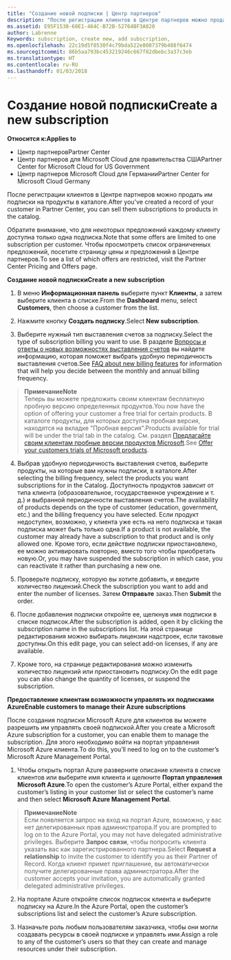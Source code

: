 ```yaml
---
title: "Создание новой подписки | Центр партнеров"
description: "После регистрации клиентов в Центре партнеров можно продать им подписки на продукты в каталоге."
ms.assetid: E95F1538-60E1-464C-B72B-52764BF3A820
author: Labrenne
Keywords: subscription, create new, add subscription,
ms.openlocfilehash: 22c19d5f8530f4c79bda522e8087379b488f6474
ms.sourcegitcommit: 86b5aa793bc453219246c667f82dbebc3a37c3eb
ms.translationtype: HT
ms.contentlocale: ru-RU
ms.lasthandoff: 01/03/2018
---
```

# <a name="create-a-new-subscription"></a><span data-ttu-id="59301-103">Создание новой подписки</span><span class="sxs-lookup"><span data-stu-id="59301-103">Create a new subscription</span></span>

**<span data-ttu-id="59301-104">Относится к:</span><span class="sxs-lookup"><span data-stu-id="59301-104">Applies to</span></span>**

-  <span data-ttu-id="59301-105">Центр партнеров</span><span class="sxs-lookup"><span data-stu-id="59301-105">Partner Center</span></span>
-  <span data-ttu-id="59301-106">Центр партнеров для Microsoft Cloud для правительства США</span><span class="sxs-lookup"><span data-stu-id="59301-106">Partner Center for Microsoft Cloud for US Government</span></span>
-  <span data-ttu-id="59301-107">Центр партнеров Microsoft Cloud для Германии</span><span class="sxs-lookup"><span data-stu-id="59301-107">Partner Center for Microsoft Cloud Germany</span></span>

<span data-ttu-id="59301-108">После регистрации клиентов в Центре партнеров можно продать им подписки на продукты в каталоге.</span><span class="sxs-lookup"><span data-stu-id="59301-108">After you've created a record of your customer in Partner Center, you can sell them subscriptions to products in the catalog.</span></span>

<span data-ttu-id="59301-109">Обратите внимание, что для некоторых предложений каждому клиенту доступна только одна подписка.</span><span class="sxs-lookup"><span data-stu-id="59301-109">Note that some offers are limited to one subscription per customer.</span></span> <span data-ttu-id="59301-110">Чтобы просмотреть список ограниченных предложений, посетите страницу цены и предложений в Центре партнеров.</span><span class="sxs-lookup"><span data-stu-id="59301-110">To see a list of which offers are restricted, visit the Partner Center Pricing and Offers page.</span></span> 


**<span data-ttu-id="59301-111">Создание новой подписки</span><span class="sxs-lookup"><span data-stu-id="59301-111">Create a new subscription</span></span>**

1.  <span data-ttu-id="59301-112">В меню **Информационная панель** выберите пункт **Клиенты**, а затем выберите клиента в списке.</span><span class="sxs-lookup"><span data-stu-id="59301-112">From the **Dashboard** menu, select **Customers**, then choose a customer from the list.</span></span>

2.  <span data-ttu-id="59301-113">Нажмите кнопку **Создать подписку**.</span><span class="sxs-lookup"><span data-stu-id="59301-113">Select **New subscription**.</span></span>

3.  <span data-ttu-id="59301-114">Выберите нужный тип выставления счетов за подписку.</span><span class="sxs-lookup"><span data-stu-id="59301-114">Select the type of subscription billing you want to use.</span></span>  <span data-ttu-id="59301-115">В разделе [Вопросы и ответы о новых возможностях выставления счетов](faq-about-new-billing-features.md) вы найдете информацию, которая поможет выбрать удобную периодичность выставления счетов.</span><span class="sxs-lookup"><span data-stu-id="59301-115">See [FAQ about new billing features](faq-about-new-billing-features.md) for information that will help you decide between the monthly and annual billing frequency.</span></span>
 
 >**<span data-ttu-id="59301-116">Примечание</span><span class="sxs-lookup"><span data-stu-id="59301-116">Note</span></span>**<br> <span data-ttu-id="59301-117">Теперь вы можете предложить своим клиентам бесплатную пробную версию определенных продуктов.</span><span class="sxs-lookup"><span data-stu-id="59301-117">You now have the option of offering your customer a free trial for certain products.</span></span> <span data-ttu-id="59301-118">В каталоге продукты, для которых доступна пробная версия, находятся на вкладке "Пробная версия".</span><span class="sxs-lookup"><span data-stu-id="59301-118">Products available for trial will be under the trial tab in the catalog.</span></span> <span data-ttu-id="59301-119">См. раздел [Предлагайте своим клиентам пробные версии продуктов Microsoft](offer-your-customers-trials-of-microsoft-products.md).</span><span class="sxs-lookup"><span data-stu-id="59301-119">See [Offer your customers trials of Microsoft products](offer-your-customers-trials-of-microsoft-products.md).</span></span>

 
4. <span data-ttu-id="59301-120">Выбрав удобную периодичность выставления счетов, выберите продукты, на которые вам нужны подписки, в каталоге.</span><span class="sxs-lookup"><span data-stu-id="59301-120">After selecting the billing frequency, select the products you want subscriptions for in the Catalog.</span></span> <span data-ttu-id="59301-121">Доступность продуктов зависит от типа клиента (образовательное, государственное учреждение и т. д.) и выбранной периодичности выставления счетов.</span><span class="sxs-lookup"><span data-stu-id="59301-121">The availability of products depends on the type of customer (education, government, etc.) and the billing frequency you have selected.</span></span> <span data-ttu-id="59301-122">Если продукт недоступен, возможно, у клиента уже есть на него подписка и такая подписка может быть только одна.</span><span class="sxs-lookup"><span data-stu-id="59301-122">If a product is not available, the customer may already have a subscription to that product and is only allowed one.</span></span> <span data-ttu-id="59301-123">Кроме того, если действие подписки приостановлено, ее можно активировать повторно, вместо того чтобы приобретать новую.</span><span class="sxs-lookup"><span data-stu-id="59301-123">Or, you may have suspended the subscription in which case, you can reactivate it rather than purchasing a new one.</span></span>

5. <span data-ttu-id="59301-124">Проверьте подписку, которую вы хотите добавить, и введите количество лицензий.</span><span class="sxs-lookup"><span data-stu-id="59301-124">Check the subscription you want to add and enter the number of licenses.</span></span> <span data-ttu-id="59301-125">Затем **Отправьте** заказ.</span><span class="sxs-lookup"><span data-stu-id="59301-125">Then **Submit** the order.</span></span>

6.  <span data-ttu-id="59301-126">После добавления подписки откройте ее, щелкнув имя подписки в списке подписок.</span><span class="sxs-lookup"><span data-stu-id="59301-126">After the subscription is added, open it by clicking the subscription name in the subscriptions list.</span></span> <span data-ttu-id="59301-127">На этой странице редактирования можно выбирать лицензии надстроек, если таковые доступны.</span><span class="sxs-lookup"><span data-stu-id="59301-127">On this edit page, you can select add-on licenses, if any are available.</span></span>

7.  <span data-ttu-id="59301-128">Кроме того, на странице редактирования можно изменить количество лицензий или приостановить подписку.</span><span class="sxs-lookup"><span data-stu-id="59301-128">On the edit page you can also change the quantity of licenses, or suspend the subscription.</span></span>


**<span data-ttu-id="59301-129">Предоставление клиентам возможности управлять их подписками Azure</span><span class="sxs-lookup"><span data-stu-id="59301-129">Enable customers to manage their Azure subscriptions</span></span>**

<span data-ttu-id="59301-130">После создания подписки Microsoft Azure для клиентов вы можете разрешить им управлять своей подпиской.</span><span class="sxs-lookup"><span data-stu-id="59301-130">After you create a Microsoft Azure subscription for a customer, you can enable them to manage the subscription.</span></span> <span data-ttu-id="59301-131">Для этого необходимо войти на портал управления Microsoft Azure клиента.</span><span class="sxs-lookup"><span data-stu-id="59301-131">To do this, you’ll need to log on to the customer’s Microsoft Azure Management Portal.</span></span> 

1.  <span data-ttu-id="59301-132">Чтобы открыть портал Azure разверните описание клиента в списке клиентов или выберите имя клиента и щелкните **Портал управления Microsoft Azure**.</span><span class="sxs-lookup"><span data-stu-id="59301-132">To open the customer’s Azure Portal, either expand the customer’s listing in your customer list or select the customer’s name and then select **Microsoft Azure Management Portal**.</span></span>
    
 >**<span data-ttu-id="59301-133">Примечание</span><span class="sxs-lookup"><span data-stu-id="59301-133">Note</span></span>** <br> <span data-ttu-id="59301-134">Если появляется запрос на вход на портал Azure, возможно, у вас нет делегированных прав администратора.</span><span class="sxs-lookup"><span data-stu-id="59301-134">If you are prompted to log on to the Azure Portal, you may not have delegated administrative privileges.</span></span> <span data-ttu-id="59301-135">Выберите **Запрос связи**, чтобы попросить клиента указать вас как зарегистрированного партнера.</span><span class="sxs-lookup"><span data-stu-id="59301-135">Select **Request a relationship** to invite the customer to identify you as their Partner of Record.</span></span> <span data-ttu-id="59301-136">Когда клиент примет приглашение, вы автоматически получите делегированные права администратора.</span><span class="sxs-lookup"><span data-stu-id="59301-136">After the customer accepts your invitation, you are automatically granted delegated administrative privileges.</span></span> 

2.  <span data-ttu-id="59301-137">На портале Azure откройте список подписок клиента и выберите подписку на Azure.</span><span class="sxs-lookup"><span data-stu-id="59301-137">In the Azure Portal, open the customer’s subscriptions list and select the customer’s Azure subscription.</span></span>

3.  <span data-ttu-id="59301-138">Назначьте роль любым пользователям заказчика, чтобы они могли создавать ресурсы в своей подписке и управлять ими.</span><span class="sxs-lookup"><span data-stu-id="59301-138">Assign a role to any of the customer’s users so that they can create and manage resources under their subscription.</span></span>

 



